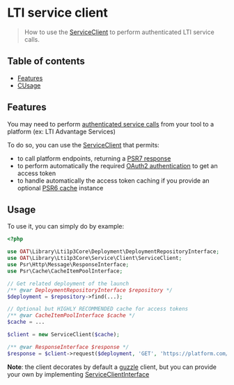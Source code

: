 # LTI service client

> How to use the [ServiceClient](../../src/Service/Client/ServiceClient.php) to perform authenticated LTI service calls.

## Table of contents

- [Features](#features)
- [CUsage](#usage)

## Features

You may need to perform [authenticated service calls](https://www.imsglobal.org/spec/security/v1p0#securing_web_services) from your tool to a platform (ex: LTI Advantage Services)

To do so, you can use the [ServiceClient](../../src/Service/Client/ServiceClient.php) that permits:
- to call platform endpoints, returning a [PSR7 response](https://www.php-fig.org/psr/psr-7)
- to perform automatically the required [OAuth2 authentication](https://www.imsglobal.org/spec/security/v1p0#using-json-web-tokens-with-oauth-2-0-client-credentials-grant) to get an access token
- to handle automatically the access token caching if you provide an optional [PSR6 cache](https://www.php-fig.org/psr/psr-6/#cacheitempoolinterface) instance

## Usage

To use it, you can simply do by example:
```php
<?php

use OAT\Library\Lti1p3Core\Deployment\DeploymentRepositoryInterface;
use OAT\Library\Lti1p3Core\Service\Client\ServiceClient;
use Psr\Http\Message\ResponseInterface;
use Psr\Cache\CacheItemPoolInterface;

// Get related deployment of the launch
/** @var DeploymentRepositoryInterface $repository */
$deployment = $repository->find(...);

// Optional but HIGHLY RECOMMENDED cache for access tokens
/** @var CacheItemPoolInterface $cache */
$cache = ...

$client = new ServiceClient($cache);

/** @var ResponseInterface $response */
$response = $client->request($deployment, 'GET', 'https://platform.com/some-service-url', [...]);
```
**Note**: the client decorates by default a [guzzle](http://docs.guzzlephp.org/en/stable/) client, but you can provide your own by implementing [ServiceClientInterface](../../src/Service/Client/ServiceClientInterface.php)
